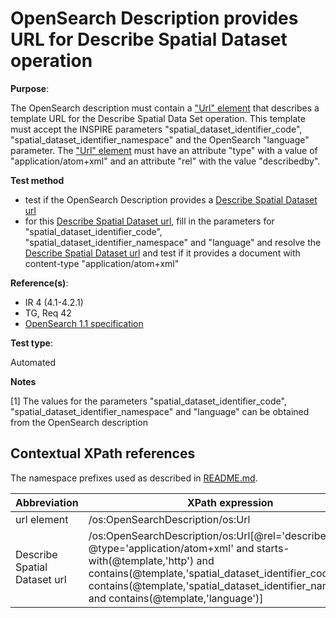 # OpenSearch Description provides URL for Describe Spatial Dataset operation

**Purpose**: 

The OpenSearch description must contain a ["Url" element](#urlelement) that describes a template URL for the Describe Spatial Data Set operation. This template must accept the INSPIRE parameters "spatial_dataset_identifier_code", "spatial_dataset_identifier_namespace" and the OpenSearch "language" parameter. The ["Url" element](#urlelement) must have an attribute "type" with a value of "application/atom+xml" and an attribute "rel" with the value "describedby".

**Test method**

* test if the OpenSearch Description provides a [Describe Spatial Dataset url](#describespatialdataseturl) 
* for this [Describe Spatial Dataset url](#describespatialdataseturl), fill in the parameters for "spatial_dataset_identifier_code", "spatial_dataset_identifier_namespace" and "language" and resolve the [Describe Spatial Dataset url](#describespatialdataseturl) and test if it provides a document with content-type "application/atom+xml"

**Reference(s)**: 

* IR 4 (4.1-4.2.1)
* TG, Req 42
* [OpenSearch 1.1 specification](http://www.opensearch.org/Specifications/OpenSearch/1.1)

**Test type**: 

Automated

**Notes**

[1] The values for the parameters "spatial_dataset_identifier_code", "spatial_dataset_identifier_namespace" and "language" can be obtained from the OpenSearch description

## Contextual XPath references

The namespace prefixes used as described in [README.md](README.md#namespaces).

Abbreviation                                               |  XPath expression
---------------------------------------------------------- | -------------------------------------------------------------------------
url element <a name="urlelement"></a> | /os:OpenSearchDescription/os:Url
Describe Spatial Dataset url <a name="describespatialdataseturl"></a> | /os:OpenSearchDescription/os:Url[@rel='describedby' and @type='application/atom+xml' and starts-with(@template,'http') and contains(@template,'spatial_dataset_identifier_code') and contains(@template,'spatial_dataset_identifier_namespace') and contains(@template,'language')]